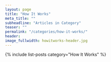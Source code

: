 ```yaml
---
layout: page
title: "How It Works"
meta_title: ""
subheadline: "Articles in Category"
teaser: ""
permalink: "/categories/how-it-works/"
header:
image_fullwidth: howitworks-header.jpg
---
```

{% include list-posts category="How It Works" %}

